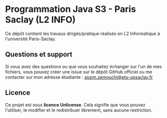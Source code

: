 # Programmation Java S3 - Paris Saclay (L2 INFO)

Ce dépôt contient les travaux dirigés/pratique réalisés en L2 Informatique à l'université Paris-Saclay.

## Questions et support

Si vous avez des questions ou que vous souhaitez échanger sur l'un de mes fichiers, vous pouvez créer une issue sur le dépôt GitHub officiel ou me contacter sur mon adresse étudiante : [assim.zemouchi@etu-upsaclay.fr](mailto:assim.zemouchi@etu-upsaclay.fr?subject=[GitHub]%20Programmation%20Java%20S3%20-%20Paris%20Saclay)

## Licence

Ce projet est sous **licence Unlicense**. Cela signifie que vous pouvez l'utiliser, le modifier et le redistribuer librement, sans aucune restriction.
